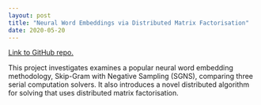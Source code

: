 ```yaml
---
layout: post
title: "Neural Word Embeddings via Distributed Matrix Factorisation"
date: 2020-05-20
---
```


[Link to GitHub repo.](https://github.com/fin-brown/misc-msc-projects/tree/master/SGNSWordEmbeddings)

This project investigates examines a popular neural word embedding methodology, Skip-Gram with Negative Sampling (SGNS), comparing three serial computation solvers. It also introduces a novel distributed algorithm for solving that uses distributed matrix factorisation. 